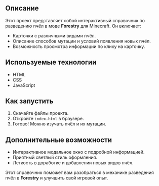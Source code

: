 <h2>Описание</h2>
<p>Этот проект представляет собой интерактивный справочник по разведению пчёл в моде <strong>Forestry</strong> для Minecraft. Он включает:</p>
<ul>
    <li>Карточки с различными видами пчёл.</li>
    <li>Описание способов мутации и условий появления новых пчёл.</li>
    <li>Возможность просмотра информации по клику на карточку.</li>
</ul>

<h2>Используемые технологии</h2>
<ul>
    <li>HTML</li>
    <li>CSS</li>
    <li>JavaScript</li>
</ul>

<h2>Как запустить</h2>
<ol>
    <li>Скачайте файлы проекта.</li>
    <li>Откройте <code>index.html</code> в браузере.</li>
    <li>Готово! Можно изучать пчёл и их мутации.</li>
</ol>

<h2>Дополнительные возможности</h2>
<ul>
    <li>Интерактивное модальное окно с подробной информацией.</li>
    <li>Приятный светлый стиль оформления.</li>
    <li>Легкость в доработке и добавлении новых видов пчёл.</li>
</ul>

<p>Этот справочник поможет вам разобраться в механике разведения пчёл в <strong>Forestry</strong> и улучшить свой игровой опыт.</p>
